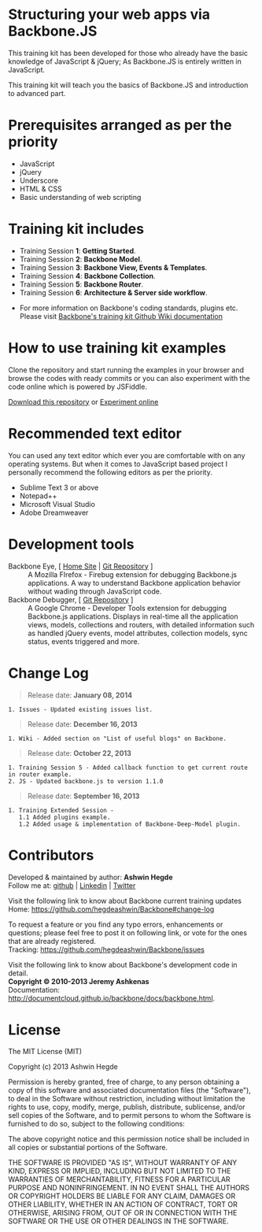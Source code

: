 Structuring your web apps via Backbone.JS
=========================================
This training kit has been developed for those who already have the basic knowledge of JavaScript & jQuery;
As Backbone.JS is entirely written in JavaScript.

This training kit will teach you the basics of Backbone.JS and introduction to advanced part.

Prerequisites arranged as per the priority
==========================================
<ul>
  <li>JavaScript</li>
  <li>jQuery</li>
  <li>Underscore</li>
  <li>HTML &amp; CSS</li>
  <li>Basic understanding of web scripting</li>
</ul>

Training kit includes
=====================
<ul>
  <li>Training Session <strong>1</strong>: <strong>Getting Started</strong>.</li>
  <li>Training Session <strong>2</strong>: <strong>Backbone Model</strong>.</li>
  <li>Training Session <strong>3</strong>: <strong>Backbone View, Events &amp; Templates</strong>.</li>
  <li>Training Session <strong>4</strong>: <strong>Backbone Collection</strong>.</li>
  <li>Training Session <strong>5</strong>: <strong>Backbone Router</strong>.</li>
  <li>Training Session <strong>6</strong>: <strong>Architecture &amp; Server side workflow</strong>.</li>
</ul>
<ul>
  <li>For more information on Backbone's coding standards, plugins etc. Please visit <a href="https://github.com/hegdeashwin/Backbone/wiki" target="_blank">Backbone's training kit Github Wiki documentation</a></li>
</ul>

How to use training kit examples
================================
Clone the repository and start running the examples in your browser and browse the codes with ready commits or
you can also experiment with the code online which is powered by JSFiddle.

<a href="https://github.com/hegdeashwin/Backbone/archive/master.zip" target="_blank">Download this repository</a> or <a href="http://jsfiddle.net/hegdeashwin/TKkMt/show/" target="_blank">Experiment online</a>

Recommended text editor
=======================
You can used any text editor which ever you are comfortable with on any operating systems.
But when it comes to JavaScript based project I personally recommend the following editors
as per the priority.
<ul>
  <li>Sublime Text 3 or above</li>
  <li>Notepad++</li>
  <li>Microsoft Visual Studio</li>
  <li>Adobe Dreamweaver</li>
</ul>

Development tools
=================
<dl>
  <dt>Backbone Eye, [ <a href="http://dhruvaray.github.io/spa-eye/" target="_blank">Home Site</a> | <a href="https://github.com/dhruvaray/spa-eye" target="_blank">Git Repository</a> ]</dt>
  <dd>A Mozilla FIrefox - Firebug extension for debugging Backbone.js applications. A way to understand Backbone application behavior without wading through JavaScript code.
  </dd>

  <dt>Backbone Debugger, [ <a href="https://github.com/Maluen/Backbone-Debugger" target="_blank">Git Repository</a> ]</dt>
  <dd>A Google Chrome - Developer Tools extension for debugging Backbone.js applications. Displays in real-time all the application views, models, collections and routers, with detailed information such as handled jQuery events, model attributes, collection models, sync status, events triggered and more.
  </dd>
</dl>

Change Log
==========
> Release date: **January 08, 2014**
```
1. Issues - Updated existing issues list.
```

> Release date: **December 16, 2013**
```
1. Wiki - Added section on "List of useful blogs" on Backbone.
```

> Release date: **October 22, 2013**
```
1. Training Session 5 - Added callback function to get current route in router example.
2. JS - Updated backbone.js to version 1.1.0
```

> Release date: **September 16, 2013**
```
1. Training Extended Session -
   1.1 Added plugins example.
   1.2 Added usage & implementation of Backbone-Deep-Model plugin.
```


Contributors
============
Developed &amp; maintained by author: <b>Ashwin Hegde</b><br>
Follow me at: <a href="https://github.com/hegdeashwin" target="_blank">github</a> | <a href="http://in.linkedin.com/in/hegdeashwin" target="_blank">Linkedin</a> | <a href="https://twitter.com/hegdeashwin3" target="_blank">Twitter</a>

Visit the following link to know about Backbone current training updates<br>
Home: <a href="https://github.com/hegdeashwin/Backbone#change-log" target="_blank">https://github.com/hegdeashwin/Backbone#change-log</a>

To request a feature or you find any typo errors, enhancements or questions; please feel free to post it on following link, or vote for the ones that are already registered.
<br>Tracking: <a href="https://github.com/hegdeashwin/Backbone/issues" target="_blank">https://github.com/hegdeashwin/Backbone/issues</a>

Visit the following link to know about Backbone's development code in detail.<br>
<strong>Copyright &copy; 2010-2013 Jeremy Ashkenas</strong><br>
Documentation: <a href="http://documentcloud.github.io/backbone/docs/backbone.html" target="_blank">http://documentcloud.github.io/backbone/docs/backbone.html</a>.

License
=======
The MIT License (MIT)

Copyright (c) 2013 Ashwin Hegde

Permission is hereby granted, free of charge, to any person obtaining a copy of
this software and associated documentation files (the "Software"), to deal in
the Software without restriction, including without limitation the rights to
use, copy, modify, merge, publish, distribute, sublicense, and/or sell copies of
the Software, and to permit persons to whom the Software is furnished to do so,
subject to the following conditions:

The above copyright notice and this permission notice shall be included in all
copies or substantial portions of the Software.

THE SOFTWARE IS PROVIDED "AS IS", WITHOUT WARRANTY OF ANY KIND, EXPRESS OR
IMPLIED, INCLUDING BUT NOT LIMITED TO THE WARRANTIES OF MERCHANTABILITY, FITNESS
FOR A PARTICULAR PURPOSE AND NONINFRINGEMENT. IN NO EVENT SHALL THE AUTHORS OR
COPYRIGHT HOLDERS BE LIABLE FOR ANY CLAIM, DAMAGES OR OTHER LIABILITY, WHETHER
IN AN ACTION OF CONTRACT, TORT OR OTHERWISE, ARISING FROM, OUT OF OR IN
CONNECTION WITH THE SOFTWARE OR THE USE OR OTHER DEALINGS IN THE SOFTWARE.

